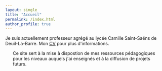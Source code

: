 ```yaml
---
layout: single
title: "Accueil"
permalink: /index.html
author_profile: true
---
```


Je suis actuellement professeur agrégé au lycée Camille Saint-Saëns de Deuil-La-Barre. Mon <a href="../others/CV.pdf">CV</a> pour plus d'informations.
<ul>
Ce site sert à la mise à dispostion de mes ressources pédagogiques pour les niveaux auquels j'ai enseignés et à la diffusion de projets futurs.
</ul>
